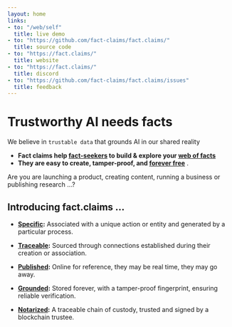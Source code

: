 ```yaml
---
layout: home
links:
- to: "/web/self"
  title: live demo
- to: "https://github.com/fact-claims/fact.claims/"
  title: source code
- to: "https://fact.claims/"
  title: website
- to: "https://fact.claims/"
  title: discord
- to: "https://github.com/fact-claims/fact.claims/issues"
  title: feedback
---
```

# Trustworthy AI needs facts

We believe in `trustable data` that grounds AI in our shared reality

- **Fact claims help [fact-seekers](/howto/crawling) to build &amp; explore your [web of facts](/web/self)**
- **They are easy to create, tamper-proof, and [forever free](/claim/)** .

Are you are launching a product, creating content, running a business or publishing research ...?

## Introducing fact.claims ...

- **[Specific](/claim/):** Associated with a unique action or entity and generated by a particular process.

- **[Traceable](/claim/):** Sourced through connections established during their creation or association.

- **[Published](/claim/):** Online for reference, they may be real time, they may go away.

- **[Grounded](/claim/):** Stored forever, with a tamper-proof fingerprint, ensuring reliable verification.

- **[Notarized](/claim/):** A traceable chain of custody, trusted and signed by a blockchain trustee.

